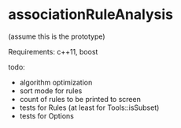 # associationRuleAnalysis

(assume this is the prototype)

Requirements: c++11, boost

todo:
  * algorithm optimization
  * sort mode for rules
  * count of rules to be printed to screen
  * tests for Rules (at least for Tools::isSubset)
  * tests for Options